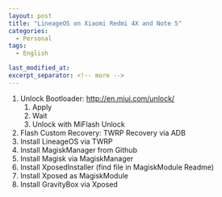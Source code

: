 ```yaml
---
layout: post
title: "LineageOS on Xiaomi Redmi 4X and Note 5"
categories:
  - Personal
tags:
  - English

last_modified_at: 
excerpt_separator: <!-- more -->
---
```

1. Unlock Bootloader: http://en.miui.com/unlock/
    1. Apply
    2. Wait
    3. Unlock with MiFlash Unlock
2. Flash Custom Recovery: TWRP Recovery via ADB
3. Install LineageOS via TWRP
4. Install MagiskManager from Github
5. Install Magisk via MagiskManager
6. Install XposedInstaller (find file in MagiskModule Readme)
7. Install Xposed as MagiskModule
8. Install GravityBox via Xposed